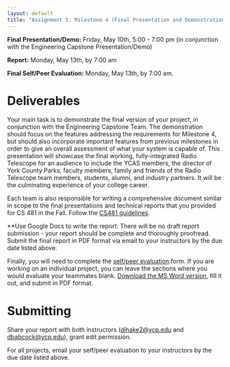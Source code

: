 ```yaml
---
layout: default
title: "Assignment 5: Milestone 4 (Final Presentation and Demonstration)"
---
```


**Final Presentation/Demo:** Friday, May 10th, 5:00 - 7:00 pm (in conjunction with the Engineering Capstone Presentation/Demo)

**Report:** Monday, May 13th, by 7:00 am

**Final Self/Peer Evaluation:** Monday, May 13th, by 7:00 am.

# Deliverables

Your main task is to demonstrate the final version of your project, in conjunction with the Engineering Capstone Team.  The demonstration should focus on the features addressing the requirements for Milestone 4, but should also incorporate important features from previous milestones in order to give an overall assessment of what your system is capable of.  This presentation will showcase the final working, fully-integrated Radio Telescope for an audience to include the YCAS members, the director of York County Parks, faculty members, family and friends of the Radio Telescope team members, students, alumni, and industry partners.  It will be the culminating experience of your college career.

Each team is also responsible for writing a comprehensive document similar in scope to the final presentations and technical reports that you provided for CS 481 in the Fall.  Follow the [CS481 guidelines](https://ycpcs.github.io/cs481-fall2018-102-RT/assign/assign07.html).

**Use Google Docs to write the report.  There will be no draft report submission - your report should be complete and thoroughly proofread.  Submit the final report in PDF format via email to your instructors by the due date listed above.

Finally, you will need to complete the [self/peer evaluation](PeerReview.pdf) form.  If you are working on an individual project, you can leave the sections where you would evaluate your teammates blank.  [Download the MS Word version](PeerReview.doc), fill it out, and submit in PDF format.

# Submitting

Share your report with both instructors (<djhake2@ycp.edu> and <dbabcock@ycp.edu>), grant edit permission.

For all projects, email your self/peer evaluation to your instructors by the due date listed above.

<!-- vim:set wrap: -->
<!-- vim:set linebreak: -->
<!-- vim:set nolist: -->

